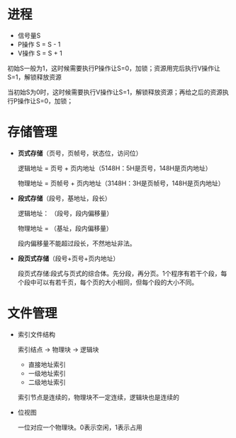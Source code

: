 # 进程

- 信号量S
- P操作  S = S - 1
- V操作  S = S + 1

初始S一般为1，这时候需要执行P操作让S=0，加锁；资源用完后执行V操作让S=1，解锁释放资源

当初始S为0时，这时候需要执行V操作让S=1，解锁释放资源；再给之后的资源执行P操作让S=0，加锁；



# 存储管理

- **页式存储**（页号，页帧号，状态位，访问位）

  逻辑地址 = 页号 + 页内地址（5148H：5H是页号，148H是页内地址）

  物理地址 = 页帧号 + 页内地址（3148H：3H是页帧号，148H是页内地址）

- **段式存储**（段号，基地址，段长）

  逻辑地址： （段号，段内偏移量）

  物理地址 = （基址，段内偏移量）

  段内偏移量不能超过段长，不然地址非法。

- **段页式存储**（段号+页号+页内地址）

  段页式存储:段式与页式的综合体。先分段，再分页。1个程序有若干个段，每个段中可以有若千页，每个页的大小相同，但每个段的大小不同。



# 文件管理

- 索引文件结构

  索引结点 -> 物理块 -> 逻辑块

  - 直接地址索引
  - 一级地址索引
  - 二级地址索引

  索引节点是连续的，物理块不一定连续，逻辑块也是连续的

- 位视图

  一位对应一个物理块。0表示空闲，1表示占用

